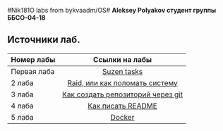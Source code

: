 #Nik181O labs from bykvaadm/OS#
**Aleksey Polyakov студент группы ББСО-04-18**

## Источники лаб.

| Номер лабы	| Ссылки на лабы	|
| ------------- |:---------------------:|
| Первая лаба	|[Suzen tasks](https://github.com/bykvaadm/OS/tree/master/admin/lab1)|
| 2 лаба	|[Raid, или как поломать систему](https://github.com/bykvaadm/OS/tree/master/admin/lab2)|
| 3 лаба	|[Как создать репозиторий через git](https://github.com/bykvaadm/OS/tree/master/admin/lab3)|
| 4 лаба|[Как писать README](https://github.com/bykvaadm/OS/tree/master/admin/lab4)|
| 5 лаба|[Docker](https://github.com/bykvaadm/OS/tree/master/devops/docker/lab1)|
